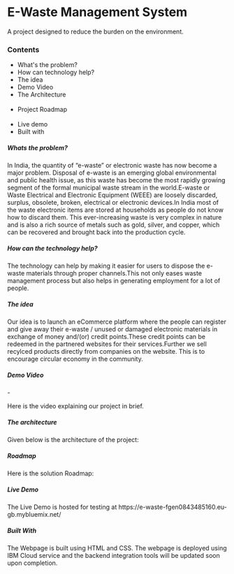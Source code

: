 # E-Waste Management System
A project designed to reduce the burden on the environment.
<h3>Contents</h3><ul>
  <li>What's the problem? </li>
  <li>How can technology help? </li>
  <li>The idea</li> 
  <li>Demo Video </li>
  <li>The Architecture</li> <br>
  <li>Project Roadmap</li><br>
  <li>Live demo</li>
  <li>Built with </li></ul>
  
<h5>Whats the problem?</h5>  
 <p> In India, the quantity of “e-waste” or electronic waste has now become a major problem. Disposal of e-waste is an emerging global environmental and public health issue, as this waste has become the most rapidly growing segment of the formal municipal waste stream in the world.E-waste or Waste Electrical and Electronic Equipment (WEEE) are loosely discarded, surplus, obsolete, broken, electrical or electronic devices.In India most of the waste electronic items are stored at households as people do not know how to discard them. This ever-increasing waste is very complex in nature and is also a rich source of metals such as gold, silver, and copper, which can be recovered and brought back into the production cycle.</p>
  
 <h5>How can the technology help?</h5> 
  <p>The technology can help by making it easier for users to dispose the e-waste materials through proper channels.This not only eases waste management process but also helps in generating employment for a lot of people.</p>
  
 <h5>The idea</h5>
  <p>Our idea is to launch an eCommerce platform where the people can register and give away their e-waste / unused or damaged electronic materials in exchange of money and/(or) credit points.These credit points can be redeemed in the partnered websites for their services.Further we sell recylced products directly from companies on the website. This is to encourage circular economy in the community.</p>  
 
 <h5>Demo Video</h5>-
  <p>Here is the video explaining our project in brief.</p>
 
 <h5>The architecture</h5>
  <p>Given below is the architecture of the project:</p>
  
  <h5>Roadmap</h5>
  <p>Here is the solution Roadmap:</p>
  
 <h5>Live Demo</h5>
  <p>The Live Demo is hosted for testing at https://e-waste-fgen0843485160.eu-gb.mybluemix.net/   </p>
 
 <h5>Built With </h5>
  <p>The Webpage is built using HTML and CSS. The webpage is deployed using IBM Cloud service and the backend integration tools will be updated soon upon completion.</p>
  
